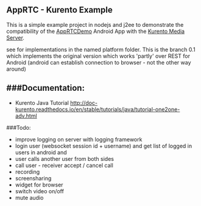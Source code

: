 ## AppRTC - Kurento Example

This is a simple example project in nodejs and j2ee to demonstrate the compatibility of the [AppRTCDemo](https://github.com/njovy/AppRTCDemo) Android App with the [Kurento Media Server](http://www.kurento.org/).

see for implementations in the named platform folder.
This is the branch 0.1 which implements the original version which works 'partly' over REST for Android (android can establish connection to browser - not the other way around)

###Documentation:
-----------------
- Kurento Java Tutorial http://doc-kurento.readthedocs.io/en/stable/tutorials/java/tutorial-one2one-adv.html


###Todo:
- improve logging on server with logging framework
- login user (websocket session id + username) and get list of logged in users in android and 
- user calls another user from both sides
- call user - receiver accept / cancel call 
- recording 
- screensharing
- widget for browser
- switch video on/off 
- mute audio

